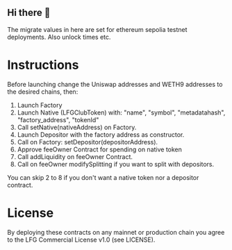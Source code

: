 ## Hi there 👋

The migrate values in here are set for ethereum sepolia testnet deployments. Also unlock times etc.

# Instructions

Before launching change the Uniswap addresses and WETH9 addresses to the desired chains, then:

1. Launch Factory
2. Launch Native (LFGClubToken) with: "name", "symbol", "metadatahash", "factory_address", "tokenId"
3. Call setNative(nativeAddress) on Factory.
4. Launch Depositor with the factory address as constructor.
5. Call on Factory: setDepositor(depositorAddress).
6. Approve feeOwner Contract for spending on native token
7. Call addLiquidity on feeOwner Contract.
8. Call on feeOwner modifySplitting if you want to split with depositors.

You can skip 2 to 8 if you don't want a native token nor a depositor contract.

# License

By deploying these contracts on any mainnet or production chain you agree
to the LFG Commercial License v1.0 (see LICENSE).
